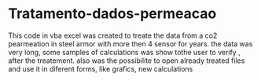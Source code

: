 # Tratamento-dados-permeacao
This code in vba excel was created to treate the data from a co2 pearmeation in steel armor with more then 4 sensor for years. the data was very long, some samples of calculations was show tothe user to verify , after the treatement. also was the possibilite to open already treated files and use it in diferent forms, like grafics, new calculations
